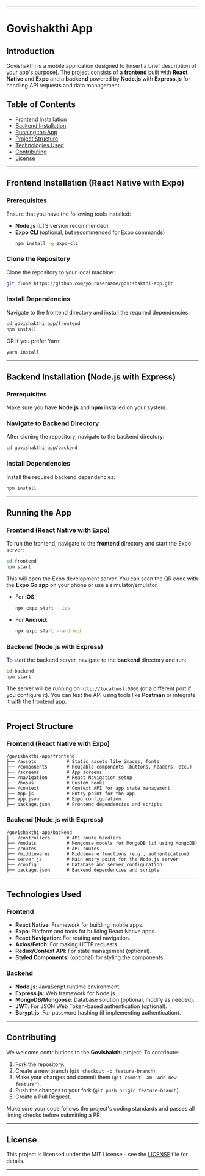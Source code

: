 

---

# Govishakthi App

## Introduction

Govishakthi is a mobile application designed to [insert a brief description of your app's purpose]. The project consists of a **frontend** built with **React Native** and **Expo** and a **backend** powered by **Node.js** with **Express.js** for handling API requests and data management.

## Table of Contents

- [Frontend Installation](#frontend-installation)
- [Backend Installation](#backend-installation)
- [Running the App](#running-the-app)
- [Project Structure](#project-structure)
- [Technologies Used](#technologies-used)
- [Contributing](#contributing)
- [License](#license)

---

## Frontend Installation (React Native with Expo)

### Prerequisites

Ensure that you have the following tools installed:
- **Node.js** (LTS version recommended)
- **Expo CLI** (optional, but recommended for Expo commands)
  ```bash
  npm install -g expo-cli
  ```

### Clone the Repository

Clone the repository to your local machine:
```bash
git clone https://github.com/yourusername/govishakthi-app.git
```

### Install Dependencies

Navigate to the frontend directory and install the required dependencies:
```bash
cd govishakthi-app/frontend
npm install
```

OR if you prefer Yarn:
```bash
yarn install
```

---

## Backend Installation (Node.js with Express)

### Prerequisites

Make sure you have **Node.js** and **npm** installed on your system.

### Navigate to Backend Directory

After cloning the repository, navigate to the backend directory:
```bash
cd govishakthi-app/backend
```

### Install Dependencies

Install the required backend dependencies:
```bash
npm install
```

---

## Running the App

### Frontend (React Native with Expo)

To run the frontend, navigate to the **frontend** directory and start the Expo server:
```bash
cd frontend
npm start
```

This will open the Expo development server. You can scan the QR code with the **Expo Go app** on your phone or use a simulator/emulator.

- For **iOS**: 
  ```bash
  npx expo start --ios
  ```
- For **Android**: 
  ```bash
  npx expo start --android
  ```

### Backend (Node.js with Express)

To start the backend server, navigate to the **backend** directory and run:
```bash
cd backend
npm start
```

The server will be running on `http://localhost:5000` (or a different port if you configure it). You can test the API using tools like **Postman** or integrate it with the frontend app.

---

## Project Structure

### Frontend (React Native with Expo)

```
/govishakthi-app/frontend
├── /assets           # Static assets like images, fonts
├── /components       # Reusable components (buttons, headers, etc.)
├── /screens          # App screens
├── /navigation       # React Navigation setup
├── /hooks            # Custom hooks
├── /context          # Context API for app state management
├── App.js            # Entry point for the app
├── app.json          # Expo configuration
├── package.json      # Frontend dependencies and scripts
```

### Backend (Node.js with Express)

```
/govishakthi-app/backend
├── /controllers      # API route handlers
├── /models           # Mongoose models for MongoDB (if using MongoDB)
├── /routes           # API routes
├── /middlewares      # Middleware functions (e.g., authentication)
├── server.js         # Main entry point for the Node.js server
├── /config           # Database and server configuration
├── package.json      # Backend dependencies and scripts
```

---

## Technologies Used

### Frontend
- **React Native**: Framework for building mobile apps.
- **Expo**: Platform and tools for building React Native apps.
- **React Navigation**: For routing and navigation.
- **Axios/Fetch**: For making HTTP requests.
- **Redux/Context API**: For state management (optional).
- **Styled Components**: (optional) for styling the components.

### Backend
- **Node.js**: JavaScript runtime environment.
- **Express.js**: Web framework for Node.js.
- **MongoDB/Mongoose**: Database solution (optional, modify as needed).
- **JWT**: For JSON Web Token-based authentication (optional).
- **Bcrypt.js**: For password hashing (if implementing authentication).

---

## Contributing

We welcome contributions to the **Govishakthi** project! To contribute:

1. Fork the repository.
2. Create a new branch (`git checkout -b feature-branch`).
3. Make your changes and commit them (`git commit -am 'Add new feature'`).
4. Push the changes to your fork (`git push origin feature-branch`).
5. Create a Pull Request.

Make sure your code follows the project's coding standards and passes all linting checks before submitting a PR.

---

## License

This project is licensed under the MIT License - see the [LICENSE](LICENSE) file for details.

---